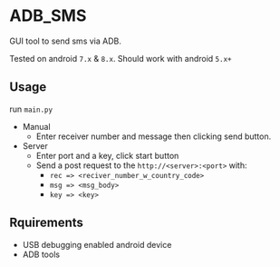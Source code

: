 # ADB_SMS
GUI tool to send sms via ADB.

Tested on android `7.x` & `8.x`. Should work with android `5.x+`

## Usage
run `main.py`

* Manual
    * Enter receiver number and message then clicking send button.
* Server
    * Enter port and a key, click start button
    * Send a post request to the `http://<server>:<port>` with:
        * `rec => <reciver_number_w_country_code>`
        * `msg => <msg_body>`
        * `key => <key>`

## Rquirements
* USB debugging enabled android device
* ADB tools

